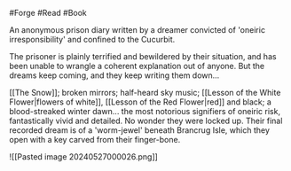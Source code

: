 #Forge #Read #Book 

An anonymous prison diary written by a dreamer convicted of 'oneiric irresponsibility' and confined to the Cucurbit.

The prisoner is plainly terrified and bewildered by their situation, and has been unable to wrangle a coherent explanation out of anyone. But the dreams keep coming, and they keep writing them down…

[[The Snow]]; broken mirrors; half-heard sky music; [[Lesson of the White Flower|flowers of white]], [[Lesson of the Red Flower|red]] and black; a blood-streaked winter dawn... the most notorious signifiers of oneiric risk, fantastically vivid and detailed. No wonder they were locked up. Their final recorded dream is of a 'worm-jewel' beneath Brancrug Isle, which they open with a key carved from their finger-bone.

![[Pasted image 20240527000026.png]]